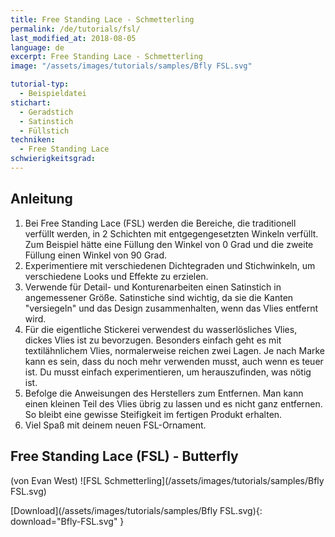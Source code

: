 ```yaml
---
title: Free Standing Lace - Schmetterling
permalink: /de/tutorials/fsl/
last_modified_at: 2018-08-05
language: de
excerpt: Free Standing Lace - Schmetterling
image: "/assets/images/tutorials/samples/Bfly FSL.svg"

tutorial-typ:
  - Beispieldatei
stichart: 
  - Geradstich
  - Satinstich
  - Füllstich
techniken:
  - Free Standing Lace
schwierigkeitsgrad:
---
```

## Anleitung

1. Bei Free Standing Lace (FSL) werden die Bereiche, die traditionell verfüllt werden, in 2 Schichten mit entgegengesetzten Winkeln verfüllt.  Zum Beispiel hätte eine Füllung den Winkel von 0 Grad und die zweite Füllung einen Winkel von 90 Grad.
2. Experimentiere mit verschiedenen Dichtegraden und Stichwinkeln, um verschiedene Looks und Effekte zu erzielen.
3. Verwende für Detail- und Konturenarbeiten einen Satinstich in angemessener Größe.  Satinstiche sind wichtig, da sie die Kanten "versiegeln" und das Design zusammenhalten, wenn das Vlies entfernt wird.
4. Für die eigentliche Stickerei verwendest du wasserlösliches Vlies, dickes Vlies ist zu bevorzugen. Besonders einfach geht es mit textilähnlichem Vlies, normalerweise reichen zwei Lagen. Je nach Marke kann es sein, dass du noch mehr verwenden musst, auch wenn es teuer ist. Du musst einfach experimentieren, um herauszufinden, was nötig ist.
5. Befolge die Anweisungen des Herstellers zum Entfernen. Man kann einen kleinen Teil des Vlies übrig zu lassen und es nicht ganz entfernen. So bleibt eine gewisse Steifigkeit im fertigen Produkt erhalten.
6. Viel Spaß mit deinem neuen FSL-Ornament.

## Free Standing Lace (FSL) - Butterfly 
(von Evan West)
![FSL Schmetterling](/assets/images/tutorials/samples/Bfly FSL.svg)

[Download](/assets/images/tutorials/samples/Bfly FSL.svg){: download="Bfly-FSL.svg" }
